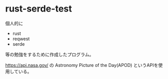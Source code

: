 # rust-serde-test
個人的に

- rust
- reqwest
- serde

等の勉強をするために作成したプログラム。

https://api.nasa.gov/ の Astronomy Picture of the Day(APOD) というAPIを使用している。
